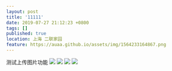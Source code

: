```yaml
---
layout: post
title: '11111'
date: 2019-07-27 21:12:23 +0800
tags: []
published: true
location: 上海 二联家园
feature: https://auaa.github.io/assets/img/1564233164867.png
---
```

测试上传图片功能
![](https://auaa.github.io/assets/img/1564233164867.png)
![](https://auaa.github.io/assets/img/1564235234386.png)
![](https://auaa.github.io/assets/img/1564235488213.png)
![](https://auaa.github.io/assets/img/1564236383327.png)